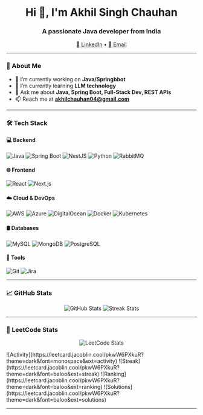 <h1 align="center">Hi 👋, I'm Akhil Singh Chauhan</h1>
<h3 align="center">A passionate Java developer from India</h3>

<p align="center">
<!--   <a href="https://yourwebsite.com" target="_blank">🌐 Portfolio</a> • -->
  <a href="https://www.linkedin.com/in/akhilschauhan" target="_blank">💼 LinkedIn</a> •
  <a href="mailto:akhilchauhan04@gmail.com">📧 Email</a>
</p>

---

### 🧠 About Me

- 🔭 I’m currently working on **Java/Springbbot**
- 🌱 I’m currently learning **LLM technology**
- 💬 Ask me about **Java, Spring Boot, Full-Stack Dev, REST APIs**
- 📫 Reach me at **akhilchauhan04@gmail.com**

---

### 🛠️ Tech Stack

#### 💻 Backend
![Java](https://img.shields.io/badge/Java-ED8B00?style=for-the-badge&logo=openjdk&logoColor=white)
![Spring Boot](https://img.shields.io/badge/Spring_Boot-6DB33F?style=for-the-badge&logo=spring-boot&logoColor=white)
![NestJS](https://img.shields.io/badge/NestJS-E0234E?style=for-the-badge&logo=nestjs&logoColor=white)
![Python](https://img.shields.io/badge/Python-3776AB?style=for-the-badge&logo=python&logoColor=white)
![RabbitMQ](https://img.shields.io/badge/RabbitMQ-FF6600?style=for-the-badge&logo=rabbitmq&logoColor=white)

#### 🌐 Frontend
![React](https://img.shields.io/badge/React-20232A?style=for-the-badge&logo=react&logoColor=61DAFB)
![Next.js](https://img.shields.io/badge/Next.js-000000?style=for-the-badge&logo=nextdotjs&logoColor=white)

#### ☁️ Cloud & DevOps
![AWS](https://img.shields.io/badge/AWS-232F3E?style=for-the-badge&logo=amazon-aws&logoColor=white)
![Azure](https://img.shields.io/badge/Azure-0078D4?style=for-the-badge&logo=microsoft-azure&logoColor=white)
![DigitalOcean](https://img.shields.io/badge/DigitalOcean-0080FF?style=for-the-badge&logo=digitalocean&logoColor=white)
![Docker](https://img.shields.io/badge/Docker-2496ED?style=for-the-badge&logo=docker&logoColor=white)
![Kubernetes](https://img.shields.io/badge/Kubernetes-326CE5?style=for-the-badge&logo=kubernetes&logoColor=white)

#### 🛢️ Databases
![MySQL](https://img.shields.io/badge/MySQL-005C84?style=for-the-badge&logo=mysql&logoColor=white)
![MongoDB](https://img.shields.io/badge/MongoDB-47A248?style=for-the-badge&logo=mongodb&logoColor=white)
![PostgreSQL](https://img.shields.io/badge/PostgreSQL-316192?style=for-the-badge&logo=postgresql&logoColor=white)

#### 🧰 Tools
![Git](https://img.shields.io/badge/Git-F05032?style=for-the-badge&logo=git&logoColor=white)
![Jira](https://img.shields.io/badge/Jira-0052CC?style=for-the-badge&logo=jira&logoColor=white)

---

### 📈 GitHub Stats

<p align="center">
  <img src="https://github-readme-stats.vercel.app/api?username=akhils95&show_icons=true&theme=github_dark" alt="GitHub Stats" />
  <img src="https://github-readme-streak-stats.herokuapp.com/?user=akhils95&theme=github-dark" alt="Streak Stats" />
</p>

---

### 🧮 LeetCode Stats

<p align="center">
  <img src="https://leetcard.jacoblin.cool/pkwW6PXkuR?theme=dark&font=roboto" alt="LeetCode Stats" />
</p>
![Activity](https://leetcard.jacoblin.cool/pkwW6PXkuR?theme=dark&font=monospace&ext=activity)
![Streak](https://leetcard.jacoblin.cool/pkwW6PXkuR?theme=dark&font=baloo&ext=streak)
![Ranking](https://leetcard.jacoblin.cool/pkwW6PXkuR?theme=dark&font=baloo&ext=ranking)
![Solutions](https://leetcard.jacoblin.cool/pkwW6PXkuR?theme=dark&font=baloo&ext=solutions)

---
